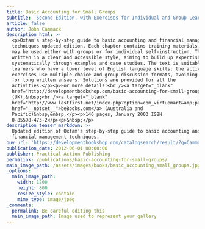 ```yaml
---
title: Basic Accounting for Small Groups
subtitle: 'Second Edition, with Exercises for Individual and Group Learning'
article: false
author: John Cammack
description_html: >-
  <p>Oxfam's step-by-step guide to basic accounting and financial management
  techniques updated edition. Each chapter contains training materials, which
  may be used either with groups or for individual self-instruction. The book is
  written in a clear and accessible style, aiming to build up expertise
  systematically through examples and case studies. The text is suitable for
  learners who have a lower level of English language skills: the activities and
  exercises use multiple-choice and group-discussion formats, avoiding the need
  for long written answers. Solutions are provided for all the
  activities.</p><p>For more details:<br /><a target="_blank"
  href="http://developmentbookshop.com/basic-accounting-for-small-groups-pb">developmentbookshop.com</a>
  (UK),&nbsp;<br /><a target="_blank"
  href="http://www.lastfirst.net/index.php?option=com_virtuemart&amp;page=shop.product_details&amp;flypage=shop.flypage_modern&amp;category_id=15&amp;product_id=855&amp;Itemid=35">A</a><a
  href="__notset__">beBooks.com</a> (Australia and
  Pacific)&nbsp;&nbsp;</p><p>146 pages, January 2003 ISBN
  0-85598-473-2</p><p>&nbsp;</p>
description_teaser_markdown: >-
  Updated edition of Oxfam's step-by-step guide to basic accounting and
  financial management techniques.
buy_url: 'https://developmentbookshop.com/catalogsearch/result/?q=Cammack'
publication_date: 2012-06-01 00:00:00
publisher: Practical Action Publishing
permalink: /publications/basic-accounting-for-small-groups/
main_image_path: /assets/images/books/basic_accounting_small_groups.jpg
_options:
  main_image_path:
    width: 1200
    height: 800
    resize_style: contain
    mime_type: image/jpeg
_comments:
  permalink: Be careful editing this
  main_image_path: Image used to represent your gallery
---
```


